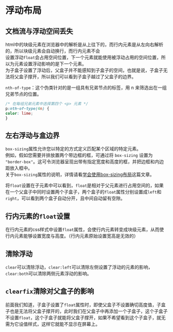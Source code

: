 #  浮动布局
  
##  文档流与浮动空间丢失
html中的块级元素在浏览器中的解析是从上往下的，而行内元素是从左向右解析的，所以块级元素会自动换行，而行内元素不会  
设置浮动`float`会占用空间位置，下一个元素就能使用被浮动占用的空间位置，所以为元素设置浮动影响的是下一个元素。  
为子盒子设置了浮动后，父盒子并不能感知到子盒子的空间，也就是说，子盒子无法将父盒子撑开，所以我们可以看到子盒子越过了父盒子的边界。  

  
  `nth-of-type`：这个伪类针对的是一组具有兄弟节点的标签，用 n 来筛选出在一组兄弟节点的位置。  
  ```css
  /* 在每组兄弟元素中选择第四个 <p> 元素 */
p:nth-of-type(4n) {
  color: lime;
}
```
##  左右浮动与盒边界
`box-sizing`属性允许您以特定的方式定义匹配某个区域的特定元素。  
例如，假如您需要并排放置两个带边框的框，可通过将 `box-sizing` 设置为 `"border-box"`。这可令浏览器呈现出带有指定宽度和高度的框，并把边框和内边距放入框中。  
关于`box-sizing`属性的说明，详情请看[学会使用box-sizing布局](https://www.jianshu.com/p/e2eb0d8c9de6)这篇文章。  

将`float`设置在子元素中可以看到，`float`是相对于父元素进行占用空间的，如果在一个父盒子中同时设置两个子盒子，两个盒子的`float`属性分别设置成`left`和`right`，可以看到两个盒子自动分开，且中间自动留有空隙。  

##  行内元素的`float`设置
在行内元素的css样式中设置`float`属性，会使行内元素转变成块级元素，从而使行内元素能够设置宽度与高度。（行内元素原始设置宽高是无效的）  

##  清除浮动  
`clear`可以清除浮动，`clear:left`可以清除左侧设置了浮动的元素的影响，`clear:both`可以清除两侧元素浮动的影响。  

##  `clearfix`清除对父盒子的影响  
前面我们知道，子盒子设置了`float`属性时，即使父盒子不设置确切高度值，子盒子也是无法将父盒子撑开的，此时我们在父盒子中再添加一个子盒子，这个子盒子不设置`float`，这个子盒子就能将父盒子撑开，如果不希望看到这个子盒子，就无需为它设值样式，这样它就能不显示在屏幕上。
